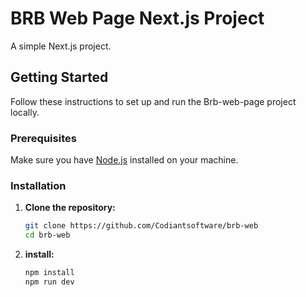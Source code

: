 # BRB Web Page Next.js Project

A simple Next.js project.

## Getting Started

Follow these instructions to set up and run the Brb-web-page project locally.

### Prerequisites

Make sure you have [Node.js](https://nodejs.org/) installed on your machine.

### Installation

1. **Clone the repository:**

   ```bash
   git clone https://github.com/Codiantsoftware/brb-web
   cd brb-web
   ```

1. **install:**

   ```bash
   npm install
   npm run dev
   ```
